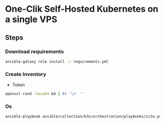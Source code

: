 # One-Clik Self-Hosted Kubernetes on a single VPS





## Steps

### Download requirements
```bash
ansible-galaxy role install -r requirements.yml
```

### Create Inventory

 * Token
```bash
openssl rand -base64 64 | tr '\n' ''
```

### Os

```bash
ansible-playbook ansible/collection/k3s/orchestration/playbooks/site.yml -i conf/inventory.yml
```